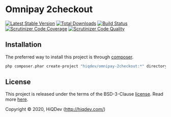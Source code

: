 # Omnipay 2checkout

[![Latest Stable Version](https://poser.pugx.org/hiqdev/omnipay-2checkout/v/stable)](https://packagist.org/packages/hiqdev/omnipay-2checkout)
[![Total Downloads](https://poser.pugx.org/hiqdev/omnipay-2checkout/downloads)](https://packagist.org/packages/hiqdev/omnipay-2checkout)
[![Build Status](https://img.shields.io/travis/hiqdev/omnipay-2checkout.svg)](https://travis-ci.org/hiqdev/omnipay-2checkout)
[![Scrutinizer Code Coverage](https://img.shields.io/scrutinizer/coverage/g/hiqdev/omnipay-2checkout.svg)](https://scrutinizer-ci.com/g/hiqdev/omnipay-2checkout/)
[![Scrutinizer Code Quality](https://img.shields.io/scrutinizer/g/hiqdev/omnipay-2checkout.svg)](https://scrutinizer-ci.com/g/hiqdev/omnipay-2checkout/)

## Installation

The preferred way to install this project is through [composer](http://getcomposer.org/download/).

```sh
php composer.phar create-project "hiqdev/omnipay-2checkout:*" directory2install
```

## License

This project is released under the terms of the BSD-3-Clause [license](LICENSE).
Read more [here](http://choosealicense.com/licenses/bsd-3-clause).

Copyright © 2020, HiQDev (http://hiqdev.com/)
